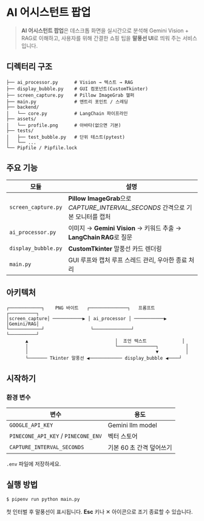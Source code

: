 # AI 어시스턴트 팝업

> **AI 어시스턴트 팝업**은 데스크톱 화면을 실시간으로 분석해 Gemini Vision + RAG로 이해하고, 사용자를 위해 간결한 쇼핑 팁을 **말풍선 UI**로 띄워 주는 서비스입니다.

## 디렉터리 구조

```
├── ai_processor.py      # Vision → 텍스트 → RAG
├── display_bubble.py    # GUI 컴포넌트(CustomTkinter)
├── screen_capture.py    # Pillow ImageGrab 헬퍼
├── main.py              # 엔트리 포인트 / 스레딩
├── backend/
│   └── core.py          # LangChain 파이프라인
├── assets/
│   └── profile.png      # 아바타(없으면 기본)
├── tests/
│   ├── test_bubble.py   # 단위 테스트(pytest)
│   └── ...
└── Pipfile / Pipfile.lock
```

## 주요 기능

| 모듈                | 설명                                                                            |
| ------------------- | ------------------------------------------------------------------------------- |
| `screen_capture.py` | **Pillow ImageGrab**으로 _CAPTURE_INTERVAL_SECONDS_ 간격으로 기본 모니터를 캡처 |
| `ai_processor.py`   | 이미지 → **Gemini Vision** → 키워드 추출 → **LangChain RAG**로 질문             |
| `display_bubble.py` | **CustomTkinter** 말풍선 카드 렌더링                                            |
| `main.py`           | GUI 루프와 캡처 루프 스레드 관리, 우아한 종료 처리                              |

## 아키텍처

```
┌────────────┐    PNG 바이트   ┌──────────────┐   프롬프트    ┌──────────┐
│screen_capture│ ───────────▶ │ ai_processor │ ───────────▶ │Gemini/RAG│
└────────────┘                 └──────────────┘               └──────────┘
       ▲                                │  조언 텍스트             │
       │                                └──────────────┐          │
       │                                               ▼          │
       └─────── Tkinter 말풍선 ◀──────────── display_bubble ◀────┘
```

## 시작하기

### 환경 변수

| 변수                                | 용도                     |
| ----------------------------------- | ------------------------ |
| `GOOGLE_API_KEY`                    | Gemini llm model         |
| `PINECONE_API_KEY` / `PINECONE_ENV` | 벡터 스토어              |
| `CAPTURE_INTERVAL_SECONDS`          | 기본 60 초 간격 덮어쓰기 |

`.env` 파일에 저장하세요.

## 실행 방법

```bash
$ pipenv run python main.py
```

첫 인터벌 후 말풍선이 표시됩니다. **Esc** 키나 ✕ 아이콘으로 조기 종료할 수 있습니다.
